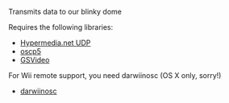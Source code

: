 Transmits data to our blinky dome

Requires the following libraries:

* [Hypermedia.net UDP](http://ubaa.net/shared/processing/udp/)
* [oscp5](http://www.sojamo.de/libraries/oscP5/)
* [GSVideo](http://gsvideo.sourceforge.net/)

For Wii remote support, you need darwiinosc (OS X only, sorry!)

* [darwiinosc](http://code.google.com/p/darwiinosc/)



